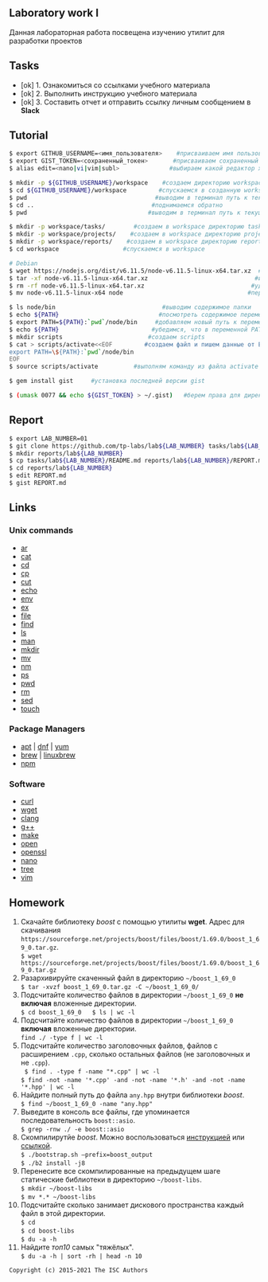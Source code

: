 ## Laboratory work I

Данная лабораторная работа посвещена изучению утилит для разработки проектов

## Tasks

- [ok] 1. Ознакомиться со ссылками учебного материала
- [ok] 2. Выполнить инструкцию учебного материала
- [ok] 3. Составить отчет и отправить ссылку личным сообщением в **Slack**

## Tutorial

```bash
$ export GITHUB_USERNAME=<имя_пользователя>    #присваиваем имя пользователя GitHub в переменную GITHUB_USERNAME
$ export GIST_TOKEN=<сохраненный_токен>       #присваиваем сохраненный токен в переменную GIST_TOKEN
$ alias edit=<nano|vi|vim|subl>              #выбираем какой редактор хотим открыть
```

```sh
$ mkdir -p ${GITHUB_USERNAME}/workspace    #создаем директорию workspace
$ cd ${GITHUB_USERNAME}/workspace         #спускаемся в созданную workspace
$ pwd                                    #выводим в терминал путь к текущей папке
$ cd ..                                 #поднимаемся обратно
$ pwd                                  #выводим в терминал путь к текущей папке
```

```sh
$ mkdir -p workspace/tasks/        #создаем в workspace директорию tasks
$ mkdir -p workspace/projects/    #создаем в workspace директорию projects
$ mkdir -p workspace/reports/    #создаем в workspace директорию reports
$ cd workspace                  #спускаемся в workspace
```

```sh
# Debian
$ wget https://nodejs.org/dist/v6.11.5/node-v6.11.5-linux-x64.tar.xz  #скачиваем файл
$ tar -xf node-v6.11.5-linux-x64.tar.xz                              #извлекаем файл из архива
$ rm -rf node-v6.11.5-linux-x64.tar.xz                              #удаляем файл (в нашем случае-архив)
$ mv node-v6.11.5-linux-x64 node                                   #переименовываем на "node"
```

```sh
$ ls node/bin                              #выводим содержимое папки
$ echo ${PATH}                            #посмотреть содержимое переменной PATH
$ export PATH=${PATH}:`pwd`/node/bin     #добавляем новый путь к переменной PATH
$ echo ${PATH}                          #убедимся, что в переменной PATH содержится имя, добавленной, папки
$ mkdir scripts                        #создаем scripts
$ cat > scripts/activate<<EOF         #создаем файл и пишем данные от EOF до EOF
export PATH=\${PATH}:`pwd`/node/bin
EOF
$ source scripts/activate          #выполням команду из файла activate
```

```sh
$ gem install gist     #установка последней версии gist
```

```sh
$ (umask 0077 && echo ${GIST_TOKEN} > ~/.gist)   #берем права для директории
```

## Report

```sh
$ export LAB_NUMBER=01                                                          #присваиваем 01 в переменную LAB_NUMBER
$ git clone https://github.com/tp-labs/lab${LAB_NUMBER} tasks/lab${LAB_NUMBER} #клонируем из ссылки в директорию (в наше случае-tasks/lab01)
$ mkdir reports/lab${LAB_NUMBER}                                              #создаем директорию (в наше случае- lab01)                                      
$ cp tasks/lab${LAB_NUMBER}/README.md reports/lab${LAB_NUMBER}/REPORT.md     #спускаемся в директорию (в наше случае- lab01)
$ cd reports/lab${LAB_NUMBER}                                               #копируем из одной директории в другую
$ edit REPORT.md                                                           #редактируем REPORT.md
$ gist REPORT.md                                                          #сохраняем REPORT.md
```

## Links

### Unix commands

- [ar](https://en.wikipedia.org/wiki/Ar_(Unix))
- [cat](https://en.wikipedia.org/wiki/Cat_(Unix))
- [cd](https://en.wikipedia.org/wiki/Cd_(command))
- [cp](https://en.wikipedia.org/wiki/Cp_(Unix))
- [cut](https://en.wikipedia.org/wiki/Cut_(Unix))
- [echo](https://en.wikipedia.org/wiki/Echo_(command))
- [env](https://en.wikipedia.org/wiki/Env_(shell))
- [ex](https://en.wikipedia.org/wiki/Ex_(editor))
- [file](https://en.wikipedia.org/wiki/File_(command))
- [find](https://en.wikipedia.org/wiki/Find)
- [ls](https://en.wikipedia.org/wiki/Ls)
- [man](https://en.wikipedia.org/wiki/Man_page)
- [mkdir](https://en.wikipedia.org/wiki/Mkdir)
- [mv](https://en.wikipedia.org/wiki/Mv)
- [nm](https://en.wikipedia.org/wiki/Nm_(Unix))
- [ps](https://en.wikipedia.org/wiki/Ps_(Unix))
- [pwd](https://en.wikipedia.org/wiki/Pwd)
- [rm](https://en.wikipedia.org/wiki/Rm_(Unix))
- [sed](https://en.wikipedia.org/wiki/Sed)
- [touch](https://en.wikipedia.org/wiki/Touch_(Unix))

### Package Managers

- [apt](http://help.ubuntu.ru/wiki/apt) | [dnf](https://en.wikipedia.org/wiki/DNF_(software)) | [yum](https://fedoraproject.org/wiki/Yum/ru)
- [brew](https://brew.sh) | [linuxbrew](http://linuxbrew.sh)
- [npm](https://docs.npmjs.com)

### Software

- [curl](https://www.gitbook.com/book/bagder/everything-curl/details)
- [wget](https://www.gnu.org/software/wget/manual/wget.pdf)
- [clang](https://clang.llvm.org)
- [g++](https://gcc.gnu.org/onlinedocs/gcc-4.0.2/gcc/G_002b_002b-and-GCC.html)
- [make](https://en.wikipedia.org/wiki/Make_(software))
- [open](https://developer.apple.com/legacy/library/documentation/Darwin/Reference/ManPages/man1/open.1.html)
- [openssl](https://www.openssl.org)
- [nano](https://www.nano-editor.org)
- [tree](https://linux.die.net/man/1/tree)
- [vim](http://www.vim.org)

## Homework

1. Скачайте библиотеку *boost* с помощью утилиты **wget**. Адрес для скачивания `https://sourceforge.net/projects/boost/files/boost/1.69.0/boost_1_69_0.tar.gz`.  
`$ wget https://sourceforge.net/projects/boost/files/boost/1.69.0/boost_1_69_0.tar.gz`  
2. Разархивируйте скаченный файл в директорию `~/boost_1_69_0`  
`$ tar -xvzf boost_1_69_0.tar.gz -C ~/boost_1_69_0/`  
3. Подсчитайте количество файлов в директории `~/boost_1_69_0` **не включая** вложенные директории.  
`$ cd boost_1_69_0  
$ ls | wc -l`  
4. Подсчитайте количество файлов в директории `~/boost_1_69_0` **включая** вложенные директории.  
`find ./ -type f | wc -l`  
5. Подсчитайте количество заголовочных файлов, файлов с расширением `.cpp`, сколько остальных файлов (не заголовочных и не `.cpp`).  
`
$ find . -type f -name "*.cpp" | wc -l`  
`$ find -not -name '*.cpp' -and -not -name '*.h' -and -not -name '*.hpp' | wc -l`   
6. Найдите полный путь до файла `any.hpp` внутри библиотеки *boost*.  
`$ find ~/boost_1_69_0 -name "any.hpp"`  
7. Выведите в консоль все файлы, где упоминается последовательность `boost::asio`.  
`$ grep -rnw ./ -e boost::asio`  
8. Скомпилирутйе *boost*. Можно воспользоваться [инструкцией](https://www.boost.org/doc/libs/1_61_0/more/getting_started/unix-variants.html#or-build-custom-binaries) или [ссылкой](https://codeyarns.com/2017/01/24/how-to-build-boost-on-linux/).  
`$ ./bootstrap.sh —prefix=boost_output`  
`$ ./b2 install -j8`  
9. Перенесите все скомпилированные на предыдущем шаге статические библиотеки в директорию `~/boost-libs`.  
`$ mkdir ~/boost-libs`  
`$ mv *.* ~/boost-libs`  
10. Подсчитайте сколько занимает дискового пространства каждый файл в этой директории.  
`$ cd`  
`$ cd boost-libs`  
`$ du -a -h`  
11. Найдите *топ10* самых "тяжёлых".  
`$ du -a -h | sort -rh | head -n 10`  

```
Copyright (c) 2015-2021 The ISC Authors
```
